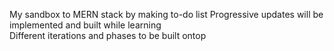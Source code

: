 My sandbox to MERN stack by making to-do list 
Progressive updates will be implemented and built while learning  
Different iterations and phases to be built ontop 

